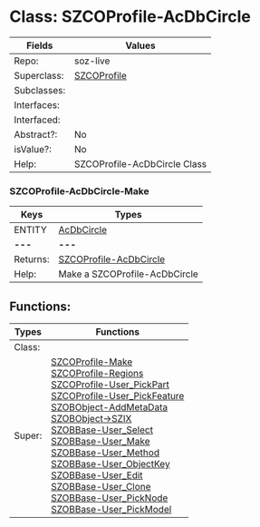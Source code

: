 
# Class:	SZCOProfile-AcDbCircle

| Fields | Values |
| --------- | --------- |
| Repo: | soz-live |
| Superclass: | [SZCOProfile](SZCOProfile.html) |
| Subclasses: |  |
| Interfaces: |  |
| Interfaced: |  |
| Abstract?: | No |
| isValue?: | No |
| Help: | SZCOProfile-AcDbCircle Class |

### SZCOProfile-AcDbCircle-Make

| Keys | Types |
| --------- | --------- |
| ENTITY | [AcDbCircle](AcDbCircle.html) |
| **---** | **---** |
| Returns: | [SZCOProfile-AcDbCircle](SZCOProfile-AcDbCircle.html) |
| Help: | Make a SZCOProfile-AcDbCircle |


## Functions:

| Types | Functions |
| --------- | --------- |
| Class: |  |
| Super: | [SZCOProfile-Make](SZCOProfile.html) <br> [SZCOProfile-Regions](SZCOProfile.html) <br> [SZCOProfile-User_PickPart](SZCOProfile.html) <br> [SZCOProfile-User_PickFeature](SZCOProfile.html) <br> [SZOBObject-AddMetaData](SZOBObject.html) <br> [SZOBObject->SZIX](SZOBObject.html) <br> [SZOBBase-User_Select](SZOBBase.html) <br> [SZOBBase-User_Make](SZOBBase.html) <br> [SZOBBase-User_Method](SZOBBase.html) <br> [SZOBBase-User_ObjectKey](SZOBBase.html) <br> [SZOBBase-User_Edit](SZOBBase.html) <br> [SZOBBase-User_Clone](SZOBBase.html) <br> [SZOBBase-User_PickNode](SZOBBase.html) <br> [SZOBBase-User_PickModel](SZOBBase.html) |


